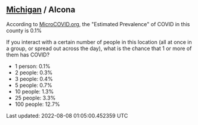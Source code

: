 
## [Michigan](/united-states/michigan) / Alcona

According to [MicroCOVID.org](http://microcovid.org),
the "Estimated Prevalence" of COVID in this county is 0.1%

If you interact with a certain number of people in this location
(all at once in a group, or spread out across the day), what is the chance that
1 or more of them has COVID?

- 1 person: 0.1%
- 2 people: 0.3%
- 3 people: 0.4%
- 5 people: 0.7%
- 10 people: 1.3%
- 25 people: 3.3%
- 100 people: 12.7%

Last updated: 2022-08-08 01:05:00.452359 UTC
